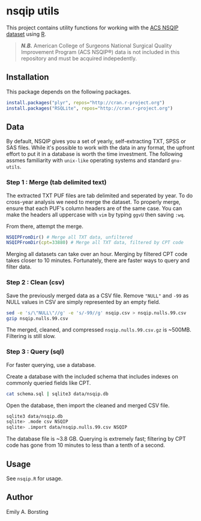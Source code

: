 # nsqip utils

This project contains utility functions for working with the [ACS NSQIP dataset](http://site.acsnsqip.org/about/) using [R](http://www.r-project.org/).

> ***N.B.*** American College of Surgeons National Surgical Quality Improvement Program (ACS NSQIP®) data is not included in this repository and must be acquired indepedently.

## Installation

This package depends on the following packages.
```r
install.packages("plyr", repos="http://cran.r-project.org")
install.packages("RSQLite", repos="http://cran.r-project.org")
```

## Data

By default, NSQIP gives you a set of yearly, self-extracting TXT, SPSS or SAS files. While it's possible to work with the data in any format, the upfront effort to put it in a database is worth the time investment. The following  assmes familiarity with `unix-like` operating systems and standard `gnu-utils`.

### Step 1 : Merge (tab delimited text)
The extracted TXT PUF files are tab delimited and seperated by year. To do cross-year analysis we need to merge the dataset. To properly merge, ensure that each PUF's column headers are of the same case. You can make the headers all uppercase with `vim` by typing `ggvU` then saving `:wq`.

From there, attempt the merge.
```r
NSQIPFromDir() # Merge all TXT data, unfiltered
NSQIPFromDir(cpt=33880) # Merge all TXT data, filtered by CPT code
```
Merging all datasets can take over an hour. Merging by filtered CPT code takes closer to 10 minutes. Fortunately, there are faster ways to query and filter data.

### Step 2 : Clean (csv)
Save the previously merged data as a CSV file. Remove `"NULL"` and `-99` as NULL values in CSV are simply represented by an empty field.
```sh
sed -e 's/\"NULL\"//g' -e 's/-99//g' nsqip.csv > nsqip.nulls.99.csv
gzip nsqip.nulls.99.csv
```
The merged, cleaned, and compressed `nsqip.nulls.99.csv.gz` is ~500MB. Filtering is still slow.

### Step 3 : Query (sql)
For faster querying, use a database.

Create a database with the included schema that includes indexes on commonly queried fields like CPT.
```sh
cat schema.sql | sqlite3 data/nsqip.db
```
Open the database, then import the cleaned and merged CSV file.
```sh
sqlite3 data/nsqip.db 
sqlite> .mode csv NSQIP
sqlite> .import data/nsqip.nulls.99.csv NSQIP
```
The database file is ~3.8 GB. Querying is extremely fast; filtering by CPT code has gone from 10 minutes to less than a tenth of a second.

## Usage

See `nsqip.R` for usage.

## Author
Emily A. Borsting

